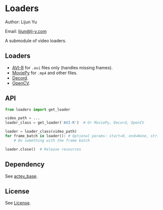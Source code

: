 # Loaders

Author: Lijun Yu

Email: lijun@lj-y.com

A submodule of video loaders.

## Loaders

* [AVI-R](https://pypi.org/project/avi-r/) for `.avi` files only (handles missing frames).
* [MoviePy](https://pypi.org/project/moviepy/) for `.mp4` and other files.
* [Decord](https://github.com/dmlc/decord).
* [OpenCV](https://opencv.org).

## API

```python
from loaders import get_loader

video_path = ...
loader_class = get_loader('AVI-R')  # Or MoviePy, Decord, OpenCV

loader = loader_class(video_path)
for frame_batch in loader(): # Optional params: start=0, end=None, stride=1, batch_size=1
    # Do something with the frame batch

loader.close()  # Release resources
```

## Dependency

See [actev_base](https://github.com/CMU-INF-DIVA/actev_base).

## License

See [License](LICENSE).
